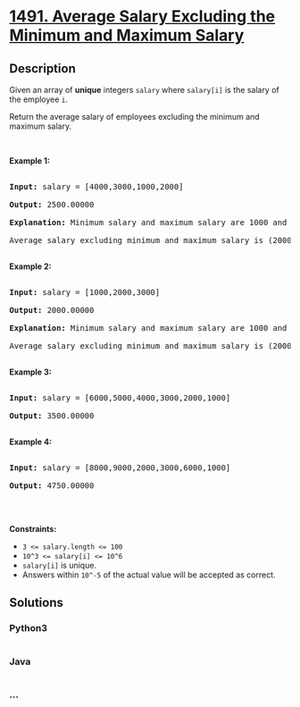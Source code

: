 # [1491. Average Salary Excluding the Minimum and Maximum Salary](https://leetcode.com/problems/average-salary-excluding-the-minimum-and-maximum-salary)



## Description

<p>Given an array of <strong>unique</strong> integers <code>salary</code>&nbsp;where <code>salary[i]</code> is the salary of the employee <code>i</code>.</p>



<p>Return the average salary of employees excluding the minimum and maximum salary.</p>



<p>&nbsp;</p>

<p><strong>Example 1:</strong></p>



<pre>

<strong>Input:</strong> salary = [4000,3000,1000,2000]

<strong>Output:</strong> 2500.00000

<strong>Explanation: </strong>Minimum salary and maximum salary are 1000 and 4000 respectively.

Average salary excluding minimum and maximum salary is (2000+3000)/2= 2500

</pre>



<p><strong>Example 2:</strong></p>



<pre>

<strong>Input:</strong> salary = [1000,2000,3000]

<strong>Output:</strong> 2000.00000

<strong>Explanation: </strong>Minimum salary and maximum salary are 1000 and 3000 respectively.

Average salary excluding minimum and maximum salary is (2000)/1= 2000

</pre>



<p><strong>Example 3:</strong></p>



<pre>

<strong>Input:</strong> salary = [6000,5000,4000,3000,2000,1000]

<strong>Output:</strong> 3500.00000

</pre>



<p><strong>Example 4:</strong></p>



<pre>

<strong>Input:</strong> salary = [8000,9000,2000,3000,6000,1000]

<strong>Output:</strong> 4750.00000

</pre>



<p>&nbsp;</p>

<p><strong>Constraints:</strong></p>



<ul>
	<li><code>3 &lt;= salary.length &lt;= 100</code></li>
	<li><code>10^3&nbsp;&lt;= salary[i] &lt;= 10^6</code></li>
	<li><code>salary[i]</code> is unique.</li>
	<li>Answers within <code>10^-5</code> of the actual value will be accepted as correct.</li>
</ul>

## Solutions

<!-- tabs:start -->

### **Python3**

```python

```

### **Java**

```java

```

### **...**

```

```

<!-- tabs:end -->
